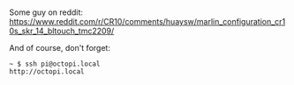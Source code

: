 
#

Some guy on reddit: https://www.reddit.com/r/CR10/comments/huaysw/marlin_configuration_cr10s_skr_14_bltouch_tmc2209/

And of course, don't forget: 

```
~ $ ssh pi@octopi.local
http://octopi.local
```